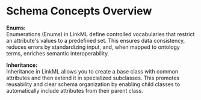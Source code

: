 # Schema Concepts Overview

**Enums:**  
Enumerations (Enums) in LinkML define controlled vocabularies that restrict an attribute's values to a predefined set. This ensures data consistency, reduces errors by standardizing input, and, when mapped to ontology terms, enriches semantic interoperability.

**Inheritance:**  
Inheritance in LinkML allows you to create a base class with common attributes and then extend it in specialized subclasses. This promotes reusability and clear schema organization by enabling child classes to automatically include attributes from their parent class.
